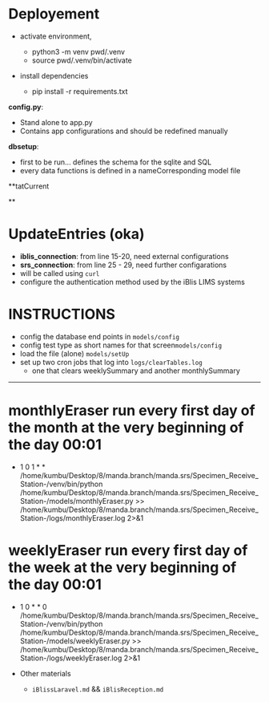 # Deployement
- activate environment,
  - python3 -m venv pwd/.venv
  - source pwd/.venv/bin/activate

- install dependencies
  - pip install -r requirements.txt

**config.py**:
- Stand alone to app.py
- Contains app configurations and should be redefined manually

**dbsetup**:
- first to be run... defines the schema for the sqlite and SQL
- every data functions is defined in a nameCorresponding model file

**tatCurrent


**

# UpdateEntries (oka)
- **iblis_connection**: from line 15-20, need external configurations
- **srs_connection**: from line 25 - 29, need further configarations
- will be called using `curl` 
- configure the authentication method used by the iBlis LIMS systems 


# INSTRUCTIONS
- config the database end points in `models/config`
- config test type as short names for that screen`models/config`
- load the file (alone) `models/setUp`
- set up two cron jobs that log into `logs/clearTables.log`
    - one that clears weeklySummary and another monthlySummary
______________


# monthlyEraser run every first day of the month at the very beginning of the day 00:01
- 1 0 1 * * /home/kumbu/Desktop/8/manda.branch/manda.srs/Specimen_Receive_Station-/venv/bin/python /home/kumbu/Desktop/8/manda.branch/manda.srs/Specimen_Receive_Station-/models/monthlyEraser.py >> /home/kumbu/Desktop/8/manda.branch/manda.srs/Specimen_Receive_Station-/logs/monthlyEraser.log 2>&1

# weeklyEraser run every first day of the week at the very beginning of the day 00:01
- 1 0 * * 0 /home/kumbu/Desktop/8/manda.branch/manda.srs/Specimen_Receive_Station-/venv/bin/python /home/kumbu/Desktop/8/manda.branch/manda.srs/Specimen_Receive_Station-/models/weeklyEraser.py >> /home/kumbu/Desktop/8/manda.branch/manda.srs/Specimen_Receive_Station-/logs/weeklyEraser.log 2>&1

- Other materials
  - `iBlissLaravel.md` && `iBlisReception.md`